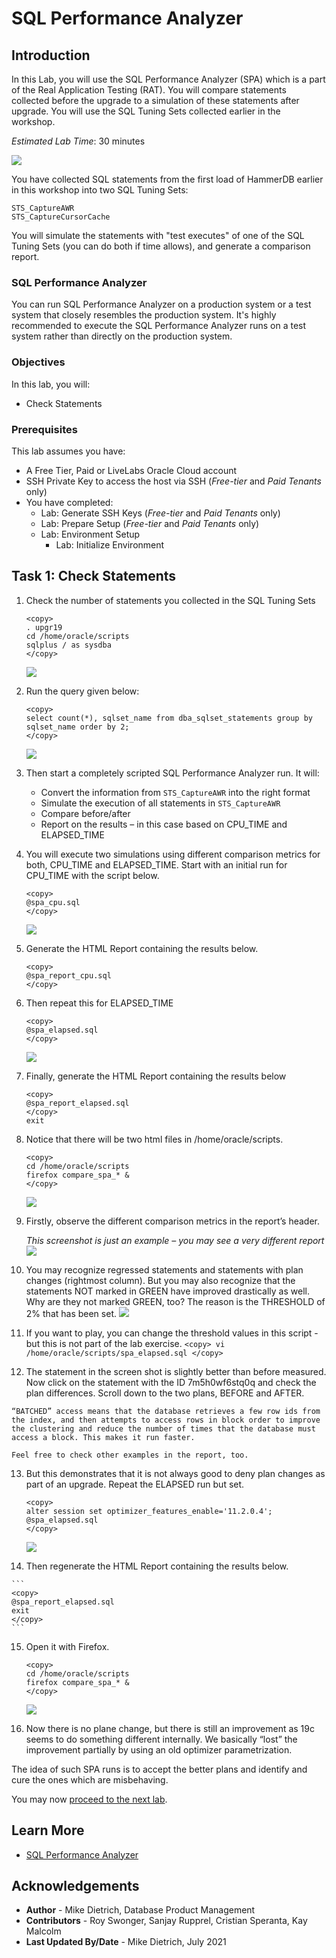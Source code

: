 # SQL Performance Analyzer

## Introduction

In this Lab, you will use the SQL Performance Analyzer (SPA) which is a part of the Real Application Testing (RAT). You will compare statements collected before the upgrade to a simulation of these statements after upgrade. You will use the SQL Tuning Sets collected earlier in the workshop.

*Estimated Lab Time*: 30 minutes

![](./images/performance_prescription_03.png " ")

You have collected SQL statements from the first load of HammerDB earlier in this workshop into two SQL Tuning Sets:

    STS_CaptureAWR
    STS_CaptureCursorCache

You will simulate the statements with "test executes" of one of the SQL Tuning Sets (you can do both if time allows), and generate a comparison report.

### SQL Performance Analyzer
You can run SQL Performance Analyzer on a production system or a test system that closely resembles the production system. It's highly recommended to execute the SQL Performance Analyzer runs on a test system rather than directly on the production system.


### Objectives

In this lab, you will:
* Check Statements

### Prerequisites
This lab assumes you have:
- A Free Tier, Paid or LiveLabs Oracle Cloud account
- SSH Private Key to access the host via SSH (*Free-tier* and *Paid Tenants* only)
- You have completed:
    - Lab: Generate SSH Keys (*Free-tier* and *Paid Tenants* only)
    - Lab: Prepare Setup (*Free-tier* and *Paid Tenants* only)
    - Lab: Environment Setup
		- Lab: Initialize Environment

## Task 1: Check Statements


1. Check the number of statements you collected in the SQL Tuning Sets

    ```
    <copy>
    . upgr19
    cd /home/oracle/scripts
    sqlplus / as sysdba
    </copy>
    ```
    ![](./images/sql_per_1.png " ")

2. Run the query given below:

    ```
    <copy>
    select count(*), sqlset_name from dba_sqlset_statements group by sqlset_name order by 2;
    </copy>
    ```
    ![](./images/sql_per_2.png " ")

3. Then start a completely scripted SQL Performance Analyzer run.
   It will:
      - Convert the information from `STS_CaptureAWR` into the right format
      - Simulate the execution of all statements in `STS_CaptureAWR`
      - Compare before/after
      - Report on the results – in this case based on CPU\_TIME and ELAPSED\_TIME

4. You will execute two simulations using different comparison metrics for both, CPU\_TIME and ELAPSED\_TIME.  Start with an initial run for CPU\_TIME with the script below.

    ```
    <copy>
    @spa_cpu.sql
    </copy>
    ```
    ![](./images/sql_per_3.png " ")

5. Generate the HTML Report containing the results below.

    ```
    <copy>
    @spa_report_cpu.sql
    </copy>
    ```
6. Then repeat this for ELAPSED\_TIME

    ```
    <copy>
    @spa_elapsed.sql
    </copy>
    ```
    ![](./images/sql_per_4.png " ")

7. Finally, generate the HTML Report containing the results below

    ```
    <copy>
    @spa_report_elapsed.sql
    </copy>
    exit
    ```

8. Notice that there will be two html files in /home/oracle/scripts.

    ```
    <copy>
    cd /home/oracle/scripts
    firefox compare_spa_* &
    </copy>
    ```
    ![](./images/sql_per_5.png " ")

9.  Firstly, observe the different comparison metrics in the report’s header.

    *This screenshot is just an example – you may see a very different report*
    ![](./images/sql_per_6.png " ")

10.  You may recognize regressed statements and statements with plan changes (rightmost column).  But you may also recognize that the statements NOT marked in GREEN have improved drastically as well.  Why are they not marked GREEN, too? The reason is the THRESHOLD of 2% that has been set.
    ![](./images/sql_per_9.png " ")

11.  If you want to play, you can change the threshold values in this script - but this is not part of the lab exercise.
    ```
    <copy>
    vi /home/oracle/scripts/spa_elapsed.sql
    </copy>
    ```

12.  The statement in the screen shot is slightly better than before measured.  Now click on the statement with the ID 7m5h0wf6stq0q and check the plan differences.  Scroll down to the two plans, BEFORE and AFTER.

    “BATCHED” access means that the database retrieves a few row ids from the index, and then attempts to access rows in block order to improve the clustering and reduce the number of times that the database must access a block. This makes it run faster.

    Feel free to check other examples in the report, too.

13. But this demonstrates that it is not always good to deny plan changes as part of an upgrade. Repeat the ELAPSED run but set.

    ```
    <copy>
    alter session set optimizer_features_enable='11.2.0.4';
    @spa_elapsed.sql
    </copy>
    ```
    ![](./images/sql_per_7.png " ")

14.  Then regenerate the HTML Report containing the results below.

    ```
    <copy>
    @spa_report_elapsed.sql
    exit
    </copy>
    ```

15. Open it with Firefox.

    ```
    <copy>
    cd /home/oracle/scripts
    firefox compare_spa_* &
    </copy>
    ```
    ![](./images/sql_per_8.png " ")

16.  Now there is no plane change, but there is still an improvement as 19c seems to do something different internally. We basically “lost” the improvement partially by using an old optimizer parametrization.

The idea of such SPA runs is to accept the better plans and identify and cure the ones which are misbehaving.

You may now [proceed to the next lab](#next).

## Learn More

* [SQL Performance Analyzer](https://docs.oracle.com/en/database/oracle/oracle-database/19/ratug/introduction-to-sql-performance-analyzer.html#GUID-860FC707-B281-4D81-8B43-1E3857194A72)

## Acknowledgements
* **Author** - Mike Dietrich, Database Product Management
* **Contributors** -  Roy Swonger, Sanjay Rupprel, Cristian Speranta, Kay Malcolm
* **Last Updated By/Date** - Mike Dietrich, July 2021

